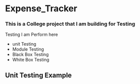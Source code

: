 # Expense_Tracker
<h3>This is a College project that I am building for Testing</h3>
<p>Testing I am Perform here</p>
<ul>
<li>unit Testing</li>
<li>Module Testing</li>
<li>Black Box Testing</li>
<li>White Box Testing</li>
</ul>
<h2>Unit Testing Example</h2>